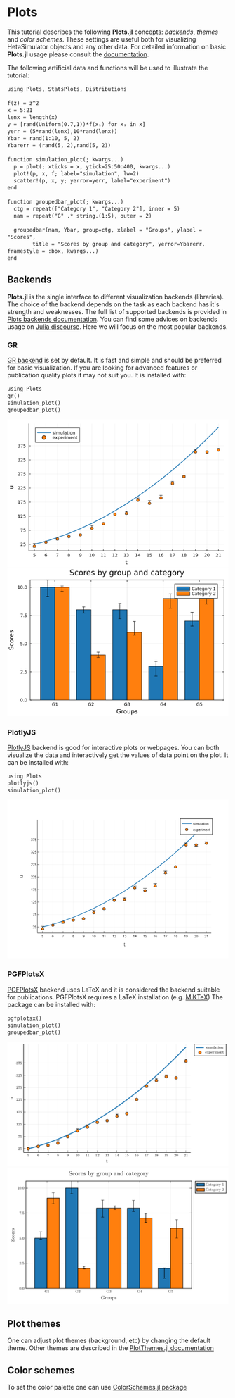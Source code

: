 # Plots

This tutorial describes the following **Plots.jl** concepts: *backends*, *themes* and *color schemes*. 
These settings are useful both for visualizing HetaSimulator objects and any other data. For detailed information on basic **Plots.jl** usage please consult the [documentation](https://docs.juliaplots.org/stable/). 

The following artificial data and functions will be used to illustrate the tutorial:

```
using Plots, StatsPlots, Distributions

f(z) = z^2
x = 5:21
lenx = length(x)
y = [rand(Uniform(0.7,1))*f(xᵢ) for xᵢ in x]
yerr = (5*rand(lenx),10*rand(lenx))
Ybar = rand(1:10, 5, 2)
Ybarerr = (rand(5, 2),rand(5, 2))

function simulation_plot(; kwargs...)
  p = plot(; xticks = x, ytick=25:50:400, kwargs...)
  plot!(p, x, f; label="simulation", lw=2)
  scatter!(p, x, y; yerror=yerr, label="experiment")
end

function groupedbar_plot(; kwargs...)
  ctg = repeat(["Category 1", "Category 2"], inner = 5)
  nam = repeat("G" .* string.(1:5), outer = 2)

  groupedbar(nam, Ybar, group=ctg, xlabel = "Groups", ylabel = "Scores",
        title = "Scores by group and category", yerror=Ybarerr, framestyle = :box, kwargs...)
end

```

## Backends

**Plots.jl** is the single interface to different visualization backends (libraries). The choice of the backend depends on the task as each backend has it's strength and weaknesses. 
The full list of supported backends is provided in [Plots backends documentation](https://docs.juliaplots.org/stable/backends/). You can find some advices on backends usage on [Julia discourse](https://discourse.julialang.org/t/comparison-of-plotting-packages/99860/2). Here we will focus on the most popular backends.

### GR

[GR backend](https://github.com/jheinen/GR.jl) is set by default. It is fast and simple and should be preferred for basic visualization. If you are looking for advanced features or publication quality plots it may not suit you. It is installed with:
```
using Plots
gr()
simulation_plot()
groupedbar_plot()
```
![plot-sim-gr](./plot_sim_gr.png) ![plot-sim-gr](./plot_bar_gr.png)

### PlotlyJS

[PlotlyJS](http://juliaplots.org/PlotlyJS.jl/stable/) backend is good for interactive plots or webpages. You can both visualize the data and interactively get the values of data point on the plot. 
It can be installed with:
```
using Plots
plotlyjs()
simulation_plot()
```
![plot-sim-plotly](./plot_sim_plotly.png)

### PGFPlotsX

[PGFPlotsX](https://kristofferc.github.io/PGFPlotsX.jl/stable/) backend uses LaTeX and it is considered the backend suitable for publications. PGFPlotsX requires a LaTeX installation (e.g. [MiKTeX](https://miktex.org/))
The package can be installed with:
```
pgfplotsx()
simulation_plot()
groupedbar_plot()
```
![plot-sim-pgf](./plot_sim_pgf.png) ![plot-sim-pgf](./plot_bar_pgf.png)


## Plot themes

One can adjust plot themes (background, etc) by changing the default theme. Other themes are described in the [PlotThemes.jl documentation](https://docs.juliaplots.org/stable/generated/plotthemes/)

## Color schemes

To set the color palette one can use [ColorSchemes.jl package](https://docs.juliaplots.org/stable/colorschemes) 